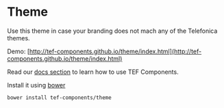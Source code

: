 # Theme

Use this theme in case your branding does not mach any of the Telefonica themes.

Demo: [http://tef-components.github.io/theme/index.html](http://tef-components.github.io/theme/index.html)

Read our [docs section](https://github.com/tef-components/docs) to learn how to use TEF Components.

Install it using [bower](http://bower.io)

`bower install tef-components/theme`